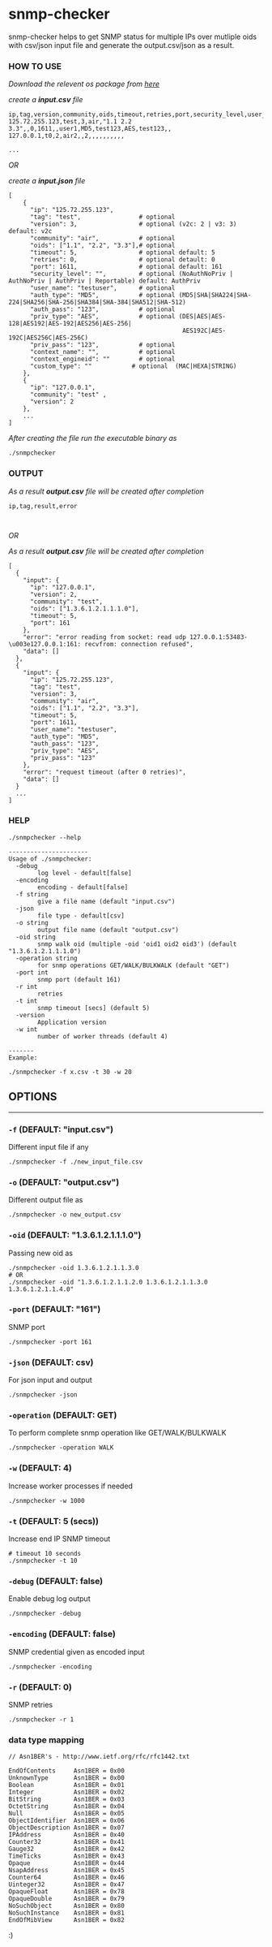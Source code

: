# snmp-checker

snmp-checker helps to get SNMP status for multiple IPs over mutliple oids with csv/json input file and generate the output.csv/json as a result.

### HOW TO USE

_Download the relevent os package from [here](https://github.com/pnkj-kmr/snmp-checker/releases)_

_create a **input.csv** file_

```
ip,tag,version,community,oids,timeout,retries,port,security_level,user_name,auth_type,auth_pass,priv_type,priv_pass,context_name,context_engineid
125.72.255.123,test,3,air,"1.1 2.2 3.3",,0,1611,,user1,MD5,test123,AES,test123,,
127.0.0.1,t0,2,air2,,2,,,,,,,,,,

...
```

_OR_

_create a **input.json** file_

```
[
    { 
      "ip": "125.72.255.123", 
      "tag": "test",				# optional
      "version": 3,					# optional (v2c: 2 | v3: 3) default: v2c
      "community": "air", 			# optional
      "oids": ["1.1", "2.2", "3.3"],# optional
      "timeout": 5,					# optional default: 5
      "retries": 0,					# optional detault: 0
      "port": 1611,					# optional default: 161
      "security_level": "",			# optional (NoAuthNoPriv | AuthNoPriv | AuthPriv | Reportable) default: AuthPriv
      "user_name": "testuser",		# optional
      "auth_type": "MD5",			# optional (MD5|SHA|SHA224|SHA-224|SHA256|SHA-256|SHA384|SHA-384|SHA512|SHA-512)
      "auth_pass": "123",			# optional
      "priv_type": "AES",			# optional (DES|AES|AES-128|AES192|AES-192|AES256|AES-256|
	  											AES192C|AES-192C|AES256C|AES-256C)
      "priv_pass": "123",			# optional
      "context_name": "",			# optional
      "context_engineid": ""		# optional
      "custom_type": ""		      # optional  (MAC|HEXA|STRING)
    },
    { 
      "ip": "127.0.0.1", 
      "community": "test" ,
      "version": 2
    },
	...
]
```

_After creating the file run the executable binary as_

```
./snmpchecker
```

### OUTPUT

_As a result **output.csv** file will be created after completion_

```
ip,tag,result,error



```

_OR_

_As a result **output.csv** file will be created after completion_

```
[
  {
    "input": {
      "ip": "127.0.0.1",
      "version": 2,
      "community": "test",
      "oids": ["1.3.6.1.2.1.1.1.0"],
      "timeout": 5,
      "port": 161
    },
    "error": "error reading from socket: read udp 127.0.0.1:53483-\u003e127.0.0.1:161: recvfrom: connection refused",
    "data": []
  },
  {
    "input": {
      "ip": "125.72.255.123",
      "tag": "test",
      "version": 3,
      "community": "air",
      "oids": ["1.1", "2.2", "3.3"],
      "timeout": 5,
      "port": 1611,
      "user_name": "testuser",
      "auth_type": "MD5",
      "auth_pass": "123",
      "priv_type": "AES",
      "priv_pass": "123"
    },
    "error": "request timeout (after 0 retries)",
    "data": []
  }
  ...
]
```


### HELP

```
./snmpchecker --help

----------------------
Usage of ./snmpchecker:
  -debug
        log level - default[false]
  -encoding
        encoding - default[false]
  -f string
        give a file name (default "input.csv")
  -json
        file type - default[csv]
  -o string
        output file name (default "output.csv")
  -oid string
        snmp walk oid (multiple -oid 'oid1 oid2 oid3') (default "1.3.6.1.2.1.1.1.0")
  -operation string
        for snmp operations GET/WALK/BULKWALK (default "GET")
  -port int
        snmp port (default 161)
  -r int
        retries
  -t int
        snmp timeout [secs] (default 5)
  -version
        Application version
  -w int
        number of worker threads (default 4)

-------
Example:

./snmpchecker -f x.csv -t 30 -w 20

```

## OPTIONS

---

### `-f` (DEFAULT: "input.csv")

Different input file if any

```
./snmpchecker -f ./new_input_file.csv
```

### `-o` (DEFAULT: "output.csv")

Different output file as

```
./snmpchecker -o new_output.csv
```

### `-oid` (DEFAULT: "1.3.6.1.2.1.1.1.0")

Passing new oid as

```
./snmpchecker -oid 1.3.6.1.2.1.1.3.0
# OR
./snmpchecker -oid "1.3.6.1.2.1.1.2.0 1.3.6.1.2.1.1.3.0 1.3.6.1.2.1.1.4.0"
```

### `-port` (DEFAULT: "161")

SNMP port

```
./snmpchecker -port 161
```

### `-json` (DEFAULT: csv)

For json input and output

```
./snmpchecker -json
```

### `-operation` (DEFAULT: GET)

To perform complete snmp operation like GET/WALK/BULKWALK 

```
./snmpchecker -operation WALK
```

### `-w` (DEFAULT: 4)

Increase worker processes if needed

```
./snmpchecker -w 1000
```

### `-t` (DEFAULT: 5 (secs))

Increase end IP SNMP timeout

```
# timeout 10 seconds
./snmpchecker -t 10
```

### `-debug` (DEFAULT: false)

Enable debug log output

```
./snmpchecker -debug
```

### `-encoding` (DEFAULT: false)

SNMP credential given as encoded input

```
./snmpchecker -encoding
```

### `-r` (DEFAULT: 0)

SNMP retries

```
./snmpchecker -r 1
```

### data type mapping

```
// Asn1BER's - http://www.ietf.org/rfc/rfc1442.txt

EndOfContents     Asn1BER = 0x00
UnknownType       Asn1BER = 0x00
Boolean           Asn1BER = 0x01
Integer           Asn1BER = 0x02
BitString         Asn1BER = 0x03
OctetString       Asn1BER = 0x04
Null              Asn1BER = 0x05
ObjectIdentifier  Asn1BER = 0x06
ObjectDescription Asn1BER = 0x07
IPAddress         Asn1BER = 0x40
Counter32         Asn1BER = 0x41
Gauge32           Asn1BER = 0x42
TimeTicks         Asn1BER = 0x43
Opaque            Asn1BER = 0x44
NsapAddress       Asn1BER = 0x45
Counter64         Asn1BER = 0x46
Uinteger32        Asn1BER = 0x47
OpaqueFloat       Asn1BER = 0x78
OpaqueDouble      Asn1BER = 0x79
NoSuchObject      Asn1BER = 0x80
NoSuchInstance    Asn1BER = 0x81
EndOfMibView      Asn1BER = 0x82
```


:)
